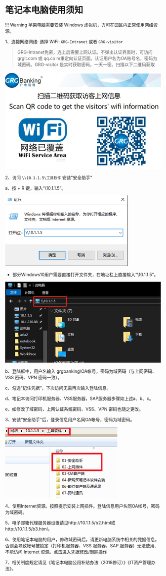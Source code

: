 # 笔记本电脑使用须知

 
 <script defer src="https://use.fontawesome.com/releases/v5.0.13/js/all.js"></script> 
 
!!! Warning
    苹果电脑需要安装 Windows 虚拟机，方可在园区内正常使用网络资源。

1、连接网络网络: 选择 WiFi: `GRG-Intranet` 或者 `GRG-visitor`

> GRG-Intranet免密，连上后需要上网认证。不弹出认证界面时，可访问 grgit.com 或 qq.co m重定向认证页面。认证用户名为OA账号名，密码为域密码。GRG-visitor 是实时获取密码，一天一密。扫描以下二维码获取

![](/imgs/notebook/1.png) 


2、访问 `\\10.1.1.5\工具软件` 安装"安全助手" 

a、按 <i class="fab fa-windows"></i> + R 键，输入“\\10.1.1.5”。

![按键“Windows+R”](/imgs/notebook/u90.jpg) 

+ 部分Windows10用户需要直接打开文件夹，在地址栏上直接输入“\\10.1.1.5”。

![在地址栏上直接输入“\\10.1.1.5”](/imgs/notebook/u90old.png)

b、登陆框中，用户名输入 grgbanking\OA帐号，密码为域密码（与上网密码、VSS 密码、VPN 密码一致）。

c、勾选“记住凭据”，下次访问无需再次输入登陆信息。

d、笔记本访问打印机服务器、VSS服务器，SAP服务器步骤如上述a、b、c。

e、如修改了域密码，上网认证系统密码、VSS、VPN 密码也随之更改。

3、安装“安全助手”后，登录信息用户名同OA帐号，密码为域密码。

![](/imgs/notebook/2.png) 

4、使用Internet资源。按照提示安装上网插件。登陆信息用户名同OA帐号，密码为域密码。

5、电子邮箱代理服务器设置请见http://10.1.1.5/b2.html或http://10.1.1.5/b3.html。

6、使用笔记本电脑的用户，修改域密码后，请更新电脑系统中相关的凭据信息。否则会导致帐号被锁定（打印机服务器、VSS 服务器，SAP 服务器）无法使用、不能访问 Internet 资源。[点击进入凭据修改/删除操作](/pingzheng)

7、相关制度规定请见《笔记本电脑公用补贴办法（2018修订）》《IT资产管理办法》。

